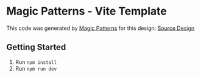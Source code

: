 # Magic Patterns - Vite Template

This code was generated by [Magic Patterns](https://magicpatterns.com) for this design: [Source Design](https://www.magicpatterns.com/c/7vy7yevct4nm7tyerxxe3q)

## Getting Started

1. Run `npm install`
2. Run `npm run dev`

